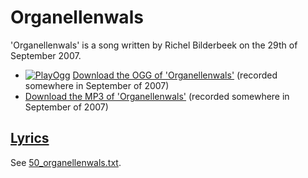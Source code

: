 # Organellenwals

'Organellenwals' is a song written by Richel Bilderbeek
on the 29th of September 2007.

- [![PlayOgg](http://static.fsf.org/playogg/Play_ogg_80x15.png "I support PlayOgg!")](http://playogg.org)
  [Download the OGG of 'Organellenwals'](http://www.richelbilderbeek.nl/CD07_Organellenwals.ogg)
  (recorded somewhere in September of 2007)
- [Download the MP3 of 'Organellenwals'](http://www.richelbilderbeek.nl/CD07_Organellenwals.mp3)
  (recorded somewhere in September of 2007)

## [Lyrics](50_organellenwals.txt)

See [50_organellenwals.txt](50_organellenwals.txt).
